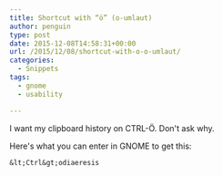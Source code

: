 ```yaml
---
title: Shortcut with “ö” (o-umlaut)
author: penguin
type: post
date: 2015-12-08T14:58:31+00:00
url: /2015/12/08/shortcut-with-o-o-umlaut/
categories:
  - Snippets
tags:
  - gnome
  - usability

---
```

I want my clipboard history on CTRL-Ö. Don't ask why.

Here's what you can enter in GNOME to get this:

```
&lt;Ctrl&gt;odiaeresis
```